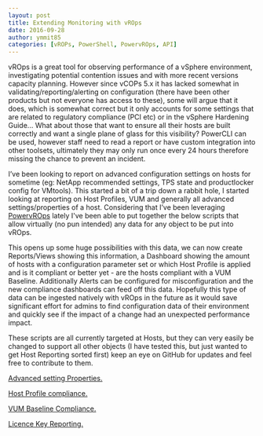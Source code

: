 ```yaml
---
layout: post
title: Extending Monitoring with vROps
date: 2016-09-28
author: ymmit85
categories: [vROPs, PowerShell, PowervROps, API]
---
```


vROps is a great tool for observing performance of a vSphere environment, investigating potential contention issues and with more recent versions capacity planning. However since vCOPs 5.x it has lacked somewhat in validating/reporting/alerting on configuration (there have been other products but not everyone has access to these), some will argue that it does, which is somewhat correct but it only accounts for some settings that are related to regulatory compliance (PCI etc) or in the vSphere Hardening Guide... What about those that want to ensure all their hosts are built correctly and want a single plane of glass for this visibility? PowerCLI can be used, however staff need to read a report or have custom integration into other toolsets, ultimately they may only run once every 24 hours therefore missing the chance to prevent an incident.

I’ve been looking to report on advanced configuration settings on hosts for sometime (eg: NetApp recommended settings, TPS state and productlocker config for VMtools). This started a bit of a trip down a rabbit hole, I started looking at reporting on Host Profiles, VUM and generally all advanced settings/properties of a host. Considering that I’ve been leveraging [PowervROps](https://github.com/ymmit85/PowervROps) lately I've been able to put together the below scripts that allow virtually (no pun intended) any data for any object to be put into vROps.

This opens up some huge possibilities with this data, we can now create Reports/Views showing this information, a Dashboard showing the amount of hosts with a configuration parameter set or which Host Profile is applied and is it compliant or better yet - are the hosts compliant with a VUM Baseline. Additionally Alerts can be configured for misconfiguration and the new compliance dashboards can feed off this data.
Hopefully this type of data can be ingested natively with vROps in the future as it would save significant effort for admins to find configuration data of their environment and quickly see if the impact of a change had an unexpected performance impact.

These scripts are all currently targeted at Hosts, but they can very easily be changed to support all other objects (I have tested this, but just wanted to get Host Reporting sorted first) keep an eye on GitHub for updates and feel free to contribute to them.

[Advanced setting Properties.](https://github.com/ymmit85/vROps/tree/master/Advanced%20Setting%20Properties)

[Host Profile compliance.](https://github.com/ymmit85/vROps/tree/master/Host%20Profile%20Properties)

[VUM Baseline Compliance.](https://github.com/ymmit85/vROps/tree/master/VUM%20Properties)

[Licence Key Reporting.](https://github.com/ymmit85/vROps/tree/master/Licence%20Key%20Properties)
